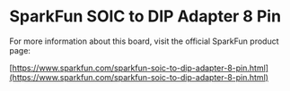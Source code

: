 # SparkFun SOIC to DIP Adapter 8 Pin

For more information about this board, visit the official SparkFun product page:

[https://www.sparkfun.com/sparkfun-soic-to-dip-adapter-8-pin.html](https://www.sparkfun.com/sparkfun-soic-to-dip-adapter-8-pin.html)
